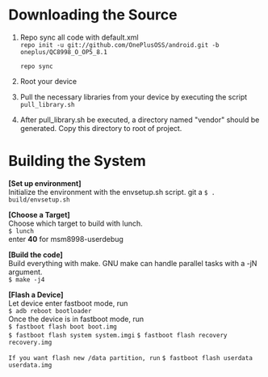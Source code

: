 Downloading the Source  
===
1. Repo sync all code with default.xml  
   `repo init -u git://github.com/OnePlusOSS/android.git -b oneplus/QC8998_O_OP5_8.1`

   `repo sync`
2. Root your device  
3. Pull the necessary libraries from your device by executing the script `pull_library.sh`  
4. After pull_library.sh be executed, a directory  named "vendor" should be generated. Copy this directory to root of project.

Building the System  
===
**[Set up environment]**  
Initialize the environment with the envsetup.sh script.  git a
`$ . build/envsetup.sh`  

**[Choose a Target]**  
Choose which target to build with lunch.  
`$ lunch`  
      enter **40** for msm8998-userdebug

**[Build the code]**  
Build everything with make. GNU make can handle parallel tasks with a -jN argument.  
`$ make -j4`  

**[Flash a Device]**  
Let device enter fastboot mode, run  
`$ adb reboot bootloader`  
Once the device is in fastboot mode, run  
`$ fastboot flash boot boot.img`  
`$ fastboot flash system system.imgi`
`$ fastboot flash recovery recovery.img`

`If you want flash new /data partition, run`
`$ fastboot flash userdata userdata.img`

